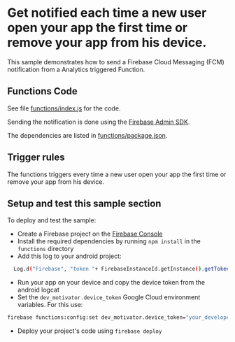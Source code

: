 # Get notified each time a new user open your app the first time or remove your app from his device.

This sample demonstrates how to send a Firebase Cloud Messaging (FCM) notification from a Analytics triggered Function.


## Functions Code

See file [functions/index.js](functions/index.js) for the code.

Sending the notification is done using the [Firebase Admin SDK](https://www.npmjs.com/package/firebase-admin).

The dependencies are listed in [functions/package.json](functions/package.json).


## Trigger rules

The functions triggers every time a new user open your app the first time or remove your app from his device.

## Setup and test this sample section

To deploy and test the sample:

 - Create a Firebase project on the [Firebase Console](https://console.firebase.google.com)
 - Install the required dependencies by running `npm install` in the `functions` directory
 - Add this log to your android project:

```bash
  Log.d("Firebase", "token "+ FirebaseInstanceId.getInstance().getToken());
```
 - Run your app on your device and copy the device token from the android logcat  
 - Set the `dev_motivator.device_token` Google Cloud environment variables. For this use:

```bash
firebase functions:config:set dev_motivator.device_token="your_developer_device_token" 
```
 - Deploy your project's code using `firebase deploy`